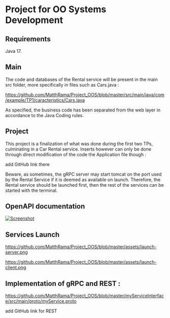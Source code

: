 # Project for OO Systems Development

## Requirements

Java 17.

## Main

The code and databases of the Rental service will be present in the main src folder, more specifically in files such as Cars.java :

https://github.com/MatthRama/Project_OOS/blob/master/src/main/java/com/example/TP1/caracteristics/Cars.java

As specified, the business code has been separated from the web layer in accordance to the Java Coding rules.

## Project

This project is a finalization of what was done during the first two TPs, culminating in a Car Rental service.
Inserts however can only be done through direct modification of the code the Application file though :

add GitHub link there

Beware, as sometimes, the gRPC server may start tomcat on the port used by the Rental Service if it is deemed as available on launch.
Therefore, the Rental service should be launched first, then the rest of the services can be started with the terminal.

## OpenAPI documentation

[![Screenshot](/relative/path/to/img.jpg?raw=true "Optional Title")](https://github.com/MatthRama/Project_OOS/blob/master/assets/openapi-doc.png)

## Services Launch

https://github.com/MatthRama/Project_OOS/blob/master/assets/launch-server.png

https://github.com/MatthRama/Project_OOS/blob/master/assets/launch-client.png

## Implementation of gRPC and REST :

https://github.com/MatthRama/Project_OOS/blob/master/myServiceInterface/src/main/proto/myService.proto

add GitHub link for REST

